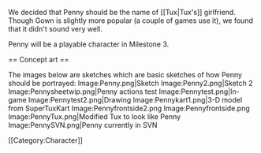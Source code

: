 We decided that Penny should be the name of [[Tux|Tux's]] girlfriend. Though Gown is slightly more popular (a couple of games use it), we found that it didn't sound very well.

Penny will be a playable character in Milestone 3.

== Concept art ==

The images below are sketches which are basic sketches of how Penny should be portrayed:
<gallery caption="Penny">
Image:Penny.png|Sketch
Image:Penny2.png|Sketch 2
Image:Pennysheetwip.png|Penny actions test
Image:Pennytest.png|In-game
Image:Pennytest2.png|Drawing
Image:Pennykart1.png|3-D model from SuperTuxKart
Image:Pennyfrontside2.png
Image:Pennyfrontside.png
Image:PennyTux.png|Modified Tux to look like Penny
Image:PennySVN.png|Penny currently in SVN
</gallery>

[[Category:Character]]
